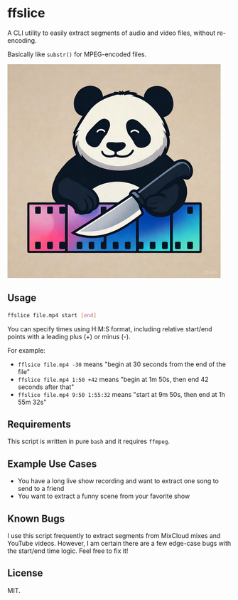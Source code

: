 # ffslice

A CLI utility to easily extract segments of audio and video files, without
re-encoding.

Basically like `substr()` for MPEG-encoded files.

<img src="https://raw.githubusercontent.com/jchook/ffslice/main/assets/ffslice.jpg" width="480" />


## Usage

```sh
ffslice file.mp4 start [end]
```

You can specify times using H:M:S format, including relative start/end points
with a leading plus (+) or  minus (-).

For example:

+ `fflsice file.mp4 -30` means "begin at 30 seconds from the end of the file"
+ `ffslice file.mp4 1:50 +42` means "begin at 1m 50s, then end 42 seconds after that"
+ `ffslice file.mp4 9:50 1:55:32` means "start at 9m 50s, then end at 1h 55m 32s"

## Requirements

This script is written in pure `bash` and it requires `ffmpeg`.

## Example Use Cases

- You have a long live show recording and want to extract one song to send to a friend
- You want to extract a funny scene from your favorite show

## Known Bugs

I use this script frequently to extract segments from MixCloud mixes and YouTube
videos. However, I am certain there are a few edge-case bugs with the start/end
time logic. Feel free to fix it!

## License

MIT.
